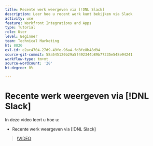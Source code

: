 ```yaml
---
title: Recente werk weergeven via [!DNL Slack]
description: Leer hoe u recent werk kunt bekijken via Slack
activity: use
feature: Workfront Integrations and Apps
type: Tutorial
role: User
level: Beginner
team: Technical Marketing
kt: 8820
exl-id: e2ac4704-27d9-49fe-96a4-fd8fe8b48d94
source-git-commit: 58a545120b29a5f492344b89b77235e548e94241
workflow-type: tm+mt
source-wordcount: '28'
ht-degree: 0%

---
```


# Recente werk weergeven via [!DNL Slack]

In deze video leert u hoe u:

* Recente werk weergeven via [!DNL Slack]

>[!VIDEO](https://video.tv.adobe.com/v/335120/?quality=12)
